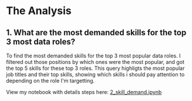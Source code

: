 # The Analysis

## 1. What are the most demanded skills for the top 3 most data roles?

To find the most demanded skills for the top 3 most popular data roles. I filtered out those positions by which ones were the most popular, and got the top 5 skills for these top 3 roles. This query highligts the most popular job titles and their top skills, showing which skills i should pay attention to depending on the role I'm targetting.


View my notebook with details steps here: [2_skill_demand.ipynb](3_Project\2_Skill_Demand.ipynb)